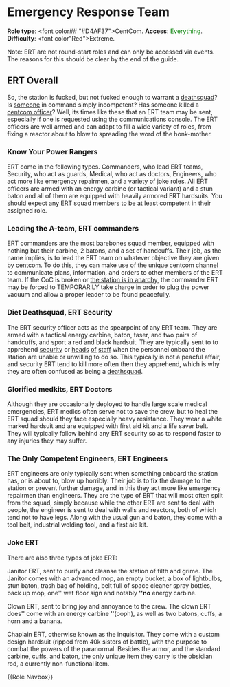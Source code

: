 # Emergency Response Team
**Role type**: <font color## "#D4AF37">CentCom</font>. **Access**: <font color="green">Everything</font>. **Difficulty**: <font color"Red">Extreme</font>.


Note: ERT are not round-start roles and can only be accessed via events. The reasons for this should be clear by the end of the guide.
## ERT Overall


So, the station is fucked, but not fucked enough to warrant a [deathsquad](Death-squad.md)? Is [someone](Captain.md) in command simply incompetent? Has someone killed a [centcom officer](Central-Command-Officer.md)? Well, its times like these that an ERT team may be sent, especially if one is requested using the communications console. The ERT officers are well armed and can adapt to fill a wide variety of roles, from fixing a reactor about to blow to spreading the word of the honk-mother.
### Know Your Power Rangers


ERT come in the following types. Commanders, who lead ERT teams, Security, who act as guards, Medical, who act as doctors, Engineers, who act more like emergency repairmen, and a variety of joke roles. All ERT officers are armed with an energy carbine (or tactical variant) and a stun baton and all of them are equipped with heavily armored ERT hardsuits. You should expect any ERT squad members to be at least competent in their assigned role.
### Leading the A-team, ERT commanders


ERT commanders are the most barebones squad member, equipped with nothing but their carbine, 2 batons, and a set of handcuffs. Their job, as the name implies, is to lead the ERT team on whatever objective they are given by [centcom](Admin.md). To do this, they can make use of the unique centcom channel to communicate plans, information, and orders to other members of the ERT team. If the CoC is broken or [the station is in anarchy](Battle-royale.md), the commander ERT may be forced to TEMPORARILY take charge in order to plug the power vacuum and allow a proper leader to be found peacefully.
### Diet Deathsquad, ERT Security


The ERT security officer acts as the spearpoint of any ERT team. They are armed with a tactical energy carbine, baton, taser, and two pairs of handcuffs, and sport a red and black hardsuit. They are typically sent to to apprehend [security](Security.md) or [heads](HoP.md) [of](Chief-engineer.md) [staff](Captain.md) when the personnel onboard the station are unable or unwilling to do so. This typically is not a peacful affair, and security ERT tend to kill more often then they apprehend, which is why they are often confused as being a [deathsquad](Death-squad.md).
### Glorified medkits, ERT Doctors


Although they are occasionally deployed to handle large scale medical emergencies, ERT medics often serve not to save the crew, but to heal the ERT squad should they face especially heavy resistance. They wear a white marked hardsuit and are equipped with first aid kit and a life saver belt. They will typically follow behind any ERT security so as to respond faster to any injuries they may suffer.
### The Only Competent Engineers, ERT Engineers



ERT engineers are only typically sent when something onboard the station has, or is about to, blow up horribly. Their job is to fix the damage to the station or prevent further damage, and in this they act more like emergency repairmen than engineers. They are the type of ERT that will most often split from the squad, simply because while the other ERT are sent to deal with people, the engineer is sent to deal with walls and reactors, both of which tend not to have legs. Along with the usual gun and baton, they come with a tool belt, industrial welding tool, and a first aid kit.



### Joke ERT

There are also three types of joke ERT:

Janitor ERT, sent to purify and cleanse the station of filth and grime. The Janitor comes with an advanced mop, an empty bucket, a box of lightbulbs, stun baton, trash bag of holding, belt full of space cleaner spray bottles, back up mop, one'' wet floor sign and notably **''no** energy carbine.

Clown ERT, sent to bring joy and annoyance to the crew. The clown ERT does'' come with an energy carbine ''(ooph), as well as two batons, cuffs, a horn and a banana.

Chaplain ERT, otherwise known as the inquisitor. They come with a custom design hardsuit (ripped from 40k sisters of battle), with the purpose to combat the powers of the paranormal. Besides the armor, and the standard carbine, cuffs, and baton, the only unique item they carry is the obsidian rod, a currently non-functional item.

{{Role Navbox}}
